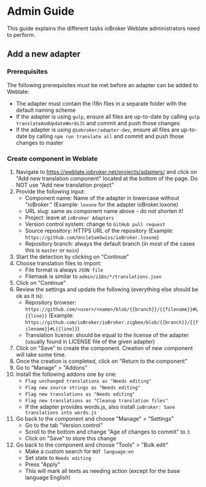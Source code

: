 # Admin Guide

This guide explains the different tasks ioBroker Weblate administrators need to perform.

## Add a new adapter

### Prerequisites

The following prerequisites must be met before an adapter can be added to Weblate:

- The adapter must contain the i18n files in a separate folder with the default naming scheme
- If the adapter is using `gulp`, ensure all files are up-to-date by calling `gulp translateAndUpdateWordsJS` and commit and push those changes
- If the adapter is using `@iobroker/adapter-dev`, ensure all files are up-to-date by calling `npm run translate all` and commit and push those changes to master

### Create component in Weblate

1. Navigate to https://weblate.iobroker.net/projects/adapters/ and click on "Add new translation component" located at the bottom of the page. Do NOT use "Add new translation project"
1. Provide the following input:
   - Component name: Name of the adapter in lowercase without "ioBroker." (Example: `loxone` for the adapter ioBroker.loxone)
   - URL slug: same as component name above - do not shorten it!
   - Project: leave at `ioBroker Adapters`
   - Version control system: change to `GitHub pull request`
   - Source repository: HTTPS URL of the repository (Example: `https://github.com/UncleSamSwiss/ioBroker.loxone`)
   - Repository branch: always the default branch (in most of the cases this is `master` or `main`)
1. Start the detection by clicking on "Continue"
1. Choose translation files to import:
   - File format is always `JSON file`
   - Filemask is similar to `admin/i18n/*/translations.json`
1. Click on "Continue"
1. Review the settings and update the following (everything else should be ok as it is):
   - Repository browser: `https://github.com/<user>/<name>/blob/{{branch}}/{{filename}}#L{{line}}` (Example: `https://github.com/ioBroker/ioBroker.zigbee/blob/{{branch}}/{{filename}}#L{{line}}`)
   - Translation license: should be equal to the license of the adapter (usually found in LICENSE file of the given adapter)
1. Click on "Save" to create the component. Creation of new component will take some time.
1. Once the creation is completed, click on "Return to the component"
1. Go to "Manage" > "Addons"
1. Install the following addons one by one:
   - `Flag unchanged translations as "Needs editing"`
   - `Flag new source strings as "Needs editing"`
   - `Flag new translations as "Needs editing"`
   - `Flag new translations as "Cleanup translation files"`
   - If the adapter provides words.js, also install `ioBroker: Save translations into words.js`
1. Go back to the component and choose "Manage" > "Settings"
   - Go to the tab "Version control"
   - Scroll to the bottom and change "Age of changes to commit" to `3`
   - Click on "Save" to store this change
1. Go back to the component and choose "Tools" > "Bulk edit"
   - Make a custom search for `NOT language:en`
   - Set state to `Needs editing`
   - Press "Apply"
   - This will mark all texts as needing action (except for the base language English)

